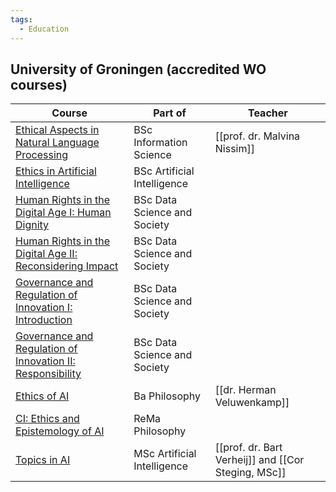 ```yaml
---
tags:
  - Education
---
```


## University of Groningen (accredited WO courses)

| Course | Part of | Teacher |
| --- | --- | --- |
| [Ethical Aspects in Natural Language Processing](https://ocasys.rug.nl/current/catalog/course/LIX033B05)    |  BSc Information Science  |  [[prof. dr. Malvina Nissim]] |
| [Ethics in Artificial Intelligence](https://ocasys.rug.nl/current/catalog/course/WBAI040-05) | BSc Artificial Intelligence | |
| [Human Rights in the Digital Age I: Human Dignity](https://ocasys.rug.nl/current/catalog/course/CFBDS06A05) | BSc Data Science and Society | |
| [Human Rights in the Digital Age II: Reconsidering Impact](https://ocasys.rug.nl/current/catalog/course/CFBDS13A05) | BSc Data Science and Society | |
| [Governance and Regulation of Innovation I: Introduction](https://ocasys.rug.nl/current/catalog/course/CFBDS03A05) | BSc Data Science and Society | |
| [Governance and Regulation of Innovation II: Responsibility](https://ocasys.rug.nl/current/catalog/course/CFBDS10A05) | BSc Data Science and Society | |
| [Ethics of AI](https://ocasys.rug.nl/current/catalog/course/FI233HV) | Ba Philosophy | [[dr. Herman Veluwenkamp]] |
| [CI: Ethics and Epistemology of AI](https://ocasys.rug.nl/current/catalog/course/FI2341CI1) | ReMa Philosophy | |
| [Topics in AI](https://ocasys.rug.nl/current/catalog/course/WMAI025-05) | MSc Artificial Intelligence | [[prof. dr. Bart Verheij]] and [[Cor Steging, MSc]] |
